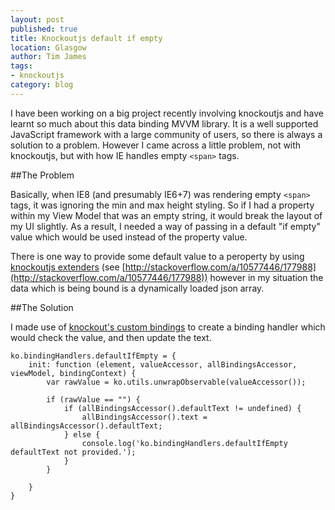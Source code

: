 ```yaml
---
layout: post
published: true
title: Knockoutjs default if empty
location: Glasgow
author: Tim James
tags:
- knockoutjs
category: blog
---
```


I have been working on a big project recently involving knockoutjs and have learnt so much about this data binding MVVM library. It is a well supported JavaScript framework with a large community of users, so there is always a solution to a problem.
However I came across a little problem, not with knockoutjs, but with how IE handles empty `<span>` tags.

<!--excerpt-->

##The Problem

Basically, when IE8 (and presumably IE6+7) was rendering empty `<span>` tags, it was ignoring the min and max height styling. So if I had a property within my View Model that was an empty string, it would break the layout of my UI slightly.
As a result, I needed a way of passing in a default "if empty" value which would be used instead of the property value.

There is one way to provide some default value to a peroperty by using [knockoutjs extenders](http://knockoutjs.com/documentation/extenders.html) (see [http://stackoverflow.com/a/10577446/177988](http://stackoverflow.com/a/10577446/177988)) however in my situation the data which is being bound is a dynamically loaded json array.

##The Solution

I made use of [knockout's custom bindings](http://knockoutjs.com/documentation/custom-bindings.html) to create a binding handler which would check the value, and then update the text.

    ko.bindingHandlers.defaultIfEmpty = {
        init: function (element, valueAccessor, allBindingsAccessor, viewModel, bindingContext) {                
            var rawValue = ko.utils.unwrapObservable(valueAccessor());
                
            if (rawValue == "") {                    
                if (allBindingsAccessor().defaultText != undefined) {
                    allBindingsAccessor().text = allBindingsAccessor().defaultText;
                } else {
                    console.log('ko.bindingHandlers.defaultIfEmpty defaultText not provided.');
                }
            }
               
        }
    }
